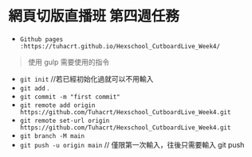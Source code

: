 # 網頁切版直播班 第四週任務

- `Github pages :https://tuhacrt.github.io/Hexschool_CutboardLive_Week4/`

> 使用 gulp 需要使用的指令

- `git init`       //若已經初始化過就可以不用輸入
- `git add` .
- `git commit -m "first commit"`
- `git remote add origin https://github.com/Tuhacrt/Hexschool_CutboardLive_Week4.git`
- `git remote set-url origin https://github.com/Tuhacrt/Hexschool_CutboardLive_Week4.git`
- `git branch -M main`
- `git push -u origin main`      // 僅限第一次輸入，往後只需要輸入 git push